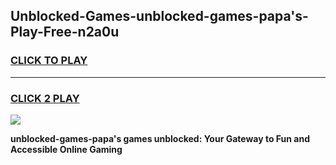 
## Unblocked-Games-unblocked-games-papa's-Play-Free-n2a0u
<h3>
<a href="https://premium76.site?title=unblocked-games-papa's&ref=09A">CLICK TO PLAY</a></h3>
<hr>

<h3>
<a href="https://premium76.site?title=unblocked-games-papa's&ref=09A">CLICK 2 PLAY</a>
  
</h3>

<a href="https://premium76.site?title=unblocked-games-papa's&ref=09A"><img src="https://clearcache.store/games.png"></a>


**unblocked-games-papa's games unblocked: Your Gateway to Fun and Accessible Online Gaming**
